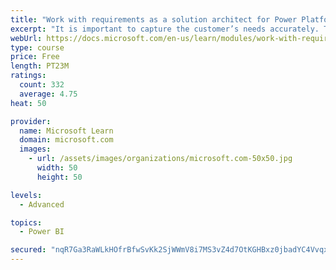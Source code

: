 ```yaml
---
title: "Work with requirements as a solution architect for Power Platform and Dynamics 365"
excerpt: "It is important to capture the customer’s needs accurately. This module explains how to capture requirements and identify functional and non-functional items."
webUrl: https://docs.microsoft.com/en-us/learn/modules/work-with-requirements/
type: course
price: Free
length: PT23M
ratings:
  count: 332
  average: 4.75
heat: 50

provider:
  name: Microsoft Learn
  domain: microsoft.com
  images:
    - url: /assets/images/organizations/microsoft.com-50x50.jpg
      width: 50
      height: 50

levels:
  - Advanced

topics:
  - Power BI

secured: "nqR7Ga3RaWLkHOfrBfwSvKk2SjWWmV8i7MS3vZ4d7OtKGHBxz0jbadYC4VvqxkHNZ9xFdAzdWU67nyloDZGkAXgWTCXmlWKoZY7LmzOe2pm1Df0Dq6AG+SEem4qSEv11kcJUaqYOCjcrxeaT6yhzNj02niHL4fgbvZ4cb7uDrfcmgN8algd1fGVMv5+Opz459EcyTYevF+SaAewoDKWhQ9aeJ5tu/jv1eKfL+8uDSSQm76iTSTfn3iFJUd5rWAyWJLiNuQ0rTownLG5DrI+ugIhY4NpcuuheMRF67c1h11drwsJr7fODGCkz5nnUJNBWpBtwWkrTRM+c2P9QulHKoJHT9N88WD219ONl5upxjIRp5KeiPRTpQ+e01fVZks2tZdhpTqfdFHW+5G/fYnYnyoVEzFG/suT5Of2W4kCiHGU=;d0OYWNOz/rQhiUI+3xvfjQ=="
---
```


